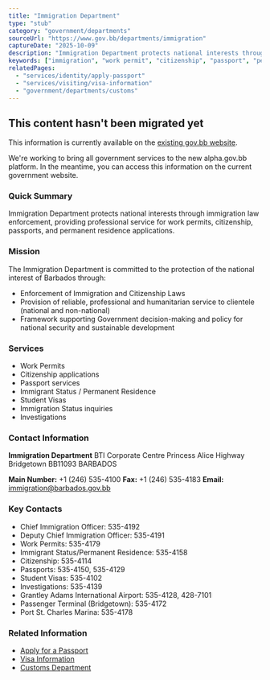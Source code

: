 ```yaml
---
title: "Immigration Department"
type: "stub"
category: "government/departments"
sourceUrl: "https://www.gov.bb/departments/immigration"
captureDate: "2025-10-09"
description: "Immigration Department protects national interests through immigration law enforcement, providing professional service for work permits, citizenship, passports, and permanent residence applications."
keywords: ["immigration", "work permit", "citizenship", "passport", "permanent residence", "visa", "student visa", "immigrant status"]
relatedPages:
  - "services/identity/apply-passport"
  - "services/visiting/visa-information"
  - "government/departments/customs"
---
```


## This content hasn't been migrated yet

This information is currently available on the [existing gov.bb website](https://www.gov.bb/departments/immigration).

We're working to bring all government services to the new alpha.gov.bb platform. In the meantime, you can access this information on the current government website.

### Quick Summary

Immigration Department protects national interests through immigration law enforcement, providing professional service for work permits, citizenship, passports, and permanent residence applications.

### Mission

The Immigration Department is committed to the protection of the national interest of Barbados through:

- Enforcement of Immigration and Citizenship Laws
- Provision of reliable, professional and humanitarian service to clientele (national and non-national)
- Framework supporting Government decision-making and policy for national security and sustainable development

### Services

- Work Permits
- Citizenship applications
- Passport services
- Immigrant Status / Permanent Residence
- Student Visas
- Immigration Status inquiries
- Investigations

### Contact Information

**Immigration Department**
BTI Corporate Centre
Princess Alice Highway
Bridgetown BB11093
BARBADOS

**Main Number:** +1 (246) 535-4100
**Fax:** +1 (246) 535-4183
**Email:** immigration@barbados.gov.bb

### Key Contacts

- Chief Immigration Officer: 535-4192
- Deputy Chief Immigration Officer: 535-4191
- Work Permits: 535-4179
- Immigrant Status/Permanent Residence: 535-4158
- Citizenship: 535-4114
- Passports: 535-4150, 535-4129
- Student Visas: 535-4102
- Investigations: 535-4139
- Grantley Adams International Airport: 535-4128, 428-7101
- Passenger Terminal (Bridgetown): 535-4172
- Port St. Charles Marina: 535-4178

### Related Information

- [Apply for a Passport](../../services/identity/apply-passport)
- [Visa Information](../../services/visiting/visa-information)
- [Customs Department](./customs)
